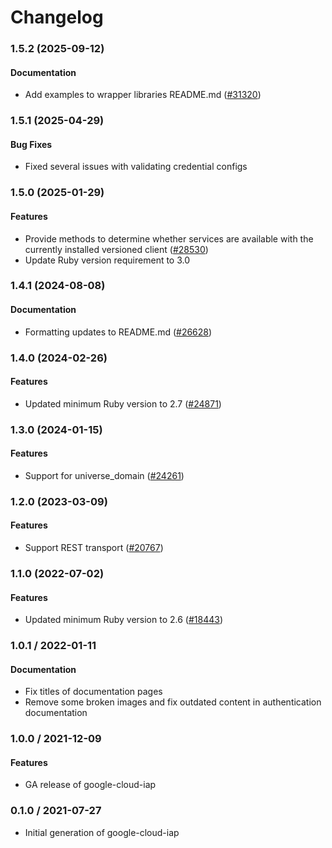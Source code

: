 # Changelog

### 1.5.2 (2025-09-12)

#### Documentation

* Add examples to wrapper libraries README.md ([#31320](https://github.com/googleapis/google-cloud-ruby/issues/31320)) 

### 1.5.1 (2025-04-29)

#### Bug Fixes

* Fixed several issues with validating credential configs 

### 1.5.0 (2025-01-29)

#### Features

* Provide methods to determine whether services are available with the currently installed versioned client ([#28530](https://github.com/googleapis/google-cloud-ruby/issues/28530)) 
* Update Ruby version requirement to 3.0 

### 1.4.1 (2024-08-08)

#### Documentation

* Formatting updates to README.md ([#26628](https://github.com/googleapis/google-cloud-ruby/issues/26628)) 

### 1.4.0 (2024-02-26)

#### Features

* Updated minimum Ruby version to 2.7 ([#24871](https://github.com/googleapis/google-cloud-ruby/issues/24871)) 

### 1.3.0 (2024-01-15)

#### Features

* Support for universe_domain ([#24261](https://github.com/googleapis/google-cloud-ruby/issues/24261)) 

### 1.2.0 (2023-03-09)

#### Features

* Support REST transport ([#20767](https://github.com/googleapis/google-cloud-ruby/issues/20767)) 

### 1.1.0 (2022-07-02)

#### Features

* Updated minimum Ruby version to 2.6 ([#18443](https://github.com/googleapis/google-cloud-ruby/issues/18443)) 

### 1.0.1 / 2022-01-11

#### Documentation

* Fix titles of documentation pages
* Remove some broken images and fix outdated content in authentication documentation

### 1.0.0 / 2021-12-09

#### Features

* GA release of google-cloud-iap

### 0.1.0 / 2021-07-27

* Initial generation of google-cloud-iap
